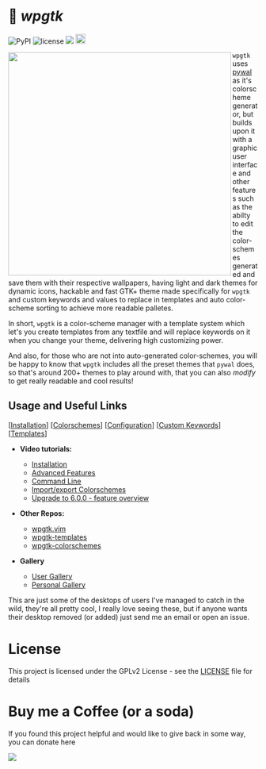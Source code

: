 
# :flower_playing_cards: _wpgtk_

![PyPI](https://img.shields.io/pypi/v/wpgtk.svg?style=flat-square)
![license](https://img.shields.io/badge/license-GPLv2-green.svg?style=flat-square)
<a href="https://www.paypal.com/cgi-bin/webscr?cmd=_s-xclick&hosted_button_id=X996W7Z8PW4VW"><img src="https://img.shields.io/badge/donate-paypal-green.svg?style=flat-square"></a>
<a href="https://www.irccloud.com/invite?channel=%23wpgtk&amp;hostname=irc.freenode.net&amp;port=6697&amp;ssl=1" target="_blank"><img src="https://img.shields.io/badge/IRC-%23wpgtk-1e72ff.svg?style=flat-square"  height="20"></a>

<img align="left" src="https://i.imgur.com/ApSuntN.gif" width="450px"/>

`wpgtk` uses [pywal](https://github.com/dylanaraps/pywal) as it's colorscheme generator, but builds upon it with a graphic user interface and other features such as the abilty to edit the color-schemes generated and save them with their respective wallpapers, having light and dark themes for dynamic icons, hackable and fast GTK+ theme made specifically for `wpgtk` and custom keywords and values to replace in templates and auto color-scheme sorting to achieve more readable palletes.

In short, `wpgtk` is a color-scheme manager with a template system which let's you create templates from any textfile and will replace keywords on it when you change your theme, delivering high customizing power.

And also, for those who are not into auto-generated color-schemes, you will be happy to know that `wpgtk` includes all the preset themes that `pywal` does, so that's around 200+ themes to play around with, that you can also _modify_ to get really readable and cool results!

## Usage and Useful Links
[[Installation](https://github.com/deviantfero/wpgtk/wiki/Installation)]
[[Colorschemes](https://github.com/deviantfero/wpgtk/wiki/Colorschemes)]
[[Configuration](https://github.com/deviantfero/wpgtk/wiki/Configuration)]
[[Custom Keywords](https://github.com/deviantfero/wpgtk/wiki/Custom-Keywords)]
[[Templates](https://github.com/deviantfero/wpgtk/wiki/Templates)]


- **Video tutorials:**
  * [Installation](https://www.youtube.com/watch?v=jmY5NEPI4RM)
  * [Advanced Features](https://www.youtube.com/watch?v=QXpMMP8fT0o)
  * [Command Line](https://www.youtube.com/watch?v=yjNipQZpOUc)
  * [Import/export Colorschemes](https://www.youtube.com/watch?v=P3D0jtG6G2s)
  * [Upgrade to 6.0.0 - feature overview](https://youtu.be/5V4Rb7ULEjM)

- **Other Repos:**
  * [wpgtk.vim](https://github.com/deviantfero/wpgtk.vim)
  * [ wpgtk-templates ](https://github.com/deviantfero/wpgtk-templates)
  * [wpgtk-colorschemes](https://github.com/deviantfero/wpgtk-colorschemes)

- **Gallery**
  * [User Gallery](https://imgur.com/a/EVIhGLj)
  * [Personal Gallery](https://imgur.com/a/0FFbz9F)

This are just some of the desktops of users I've managed to catch in the wild, they're all pretty cool, I really love seeing these, but if anyone wants their desktop removed (or added) just send me an email or open an issue.

# License

This project is licensed under the GPLv2 License - see the [LICENSE](LICENSE) file for details

# Buy me a Coffee (or a soda)

If you found this project helpful and would like to give back in some way, you can donate here

<a href="https://www.paypal.com/cgi-bin/webscr?cmd=_s-xclick&hosted_button_id=X996W7Z8PW4VW"><img src="https://img.shields.io/badge/donate-paypal-green.svg?style=flat-square"></a>
